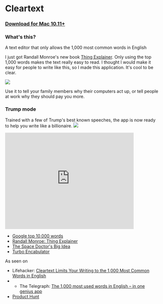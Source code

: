 # Cleartext

### <a href="https://github.com/mortenjust/cleartext-mac/releases">Download for Mac 10.11+</a>

### What's this?
A text editor that only allows the 1,000 most common words in English

I just got Randall Monroe's new book <a href="https://xkcd.com/thing-explainer/">Thing Explainer</a>. Only using the top 1,000 words makes the text really easy to read. I thought I would make it easy for people to write like this, so I made this application. It's cool to be clear.

<img src="https://raw.githubusercontent.com/mortenjust/cleartext-mac/master/UX/cleartext.gif">

Use it to tell your family members why their computers act up, or tell people at work why they should pay you more. 

### Trump mode
Trained with a few of Trump's best known speeches, the app is now ready to help you write like a billionaire. 
<img src="https://github.com/mortenjust/cleartext-mac/blob/master/UX/trumpdemo.gif?raw=true">


<iframe width="420" height="315" src="https://www.youtube.com/embed/Ac7G7xOG2Ag" frameborder="0" allowfullscreen></iframe>

* <a href="https://github.com/first20hours/google-10000-english">Google top 10,000 words</a>
* <a href="https://xkcd.com/thing-explainer/">Randall Monroe: Thing Explainer</a>
* <a href="http://www.newyorker.com/tech/elements/the-space-doctors-big-idea-einstein-general-relativity">The Space Doctor's Big Idea</a>
* <a href="https://www.youtube.com/watch?v=Ac7G7xOG2Ag">Turbo Encabulator</a>

As seen on
* Lifehacker: <a href="http://lifehacker.com/cleartext-limits-your-writing-to-the-1-000-most-common-1767763948">Cleartext Limits Your Writing to the 1,000 Most Common Words in English</a>
* * The Telegraph: <a href="http://www.telegraph.co.uk/technology/2016/03/27/the-1000-most-used-words-in-english--in-one-genius-app/">The 1,000 most used words in English – in one genius app</a>
* <a href="https://www.producthunt.com/tech/cleartext-2">Product Hunt</a>
